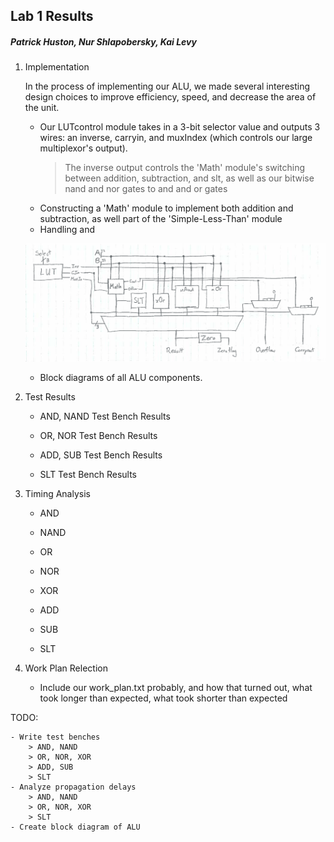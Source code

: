 ## Lab 1 Results
##### Patrick Huston, Nur Shlapobersky, Kai Levy

1. Implementation

	In the process of implementing our ALU, we made several interesting design choices to improve efficiency, speed, and decrease the area of the unit.

	- Our LUTcontrol module takes in a 3-bit selector value and outputs 3 wires: an inverse, carryin, and muxIndex (which controls our large multiplexor's output).
		> The inverse output controls the 'Math' module's switching between addition, subtraction, and slt, as well as our bitwise nand and nor gates to and and or gates
	- Constructing a 'Math' module to implement both addition and subtraction, as well part of the 'Simple-Less-Than' module
	- Handling and

	![A block diagram of our ALU's main components](ALUDiagram.png)
	- Block diagrams of all ALU components.

2. Test Results

	- AND, NAND Test Bench Results

	- OR, NOR Test Bench Results

	- ADD, SUB Test Bench Results

	- SLT Test Bench Results


3. Timing Analysis

	- AND

	- NAND

	- OR

	- NOR

	- XOR

	- ADD

	- SUB

	- SLT


4. Work Plan Relection

	- Include our work_plan.txt probably, and how that turned out, what took longer than expected, what took shorter than expected



TODO:

	- Write test benches
		> AND, NAND
		> OR, NOR, XOR
		> ADD, SUB
		> SLT
	- Analyze propagation delays
		> AND, NAND
		> OR, NOR, XOR
		> SLT
	- Create block diagram of ALU